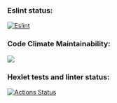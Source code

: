 ### Eslint status:
[![Eslint](https://github.com/VildankKhabibov/frontend-project-lvl1/actions/workflows/eslint-check.yml/badge.svg)](https://github.com/VildankKhabibov/frontend-project-lvl1/actions/workflows/eslint-check.yml)

### Code Climate Maintainability:
<a href="https://codeclimate.com/github/VildankKhabibov/frontend-project-lvl1/maintainability"><img src="https://api.codeclimate.com/v1/badges/62c090e3c7afc63ace58/maintainability" /></a>

### Hexlet tests and linter status:
[![Actions Status](https://github.com/VildankKhabibov/frontend-project-lvl1/workflows/hexlet-check/badge.svg)](https://github.com/VildankKhabibov/frontend-project-lvl1/actions)